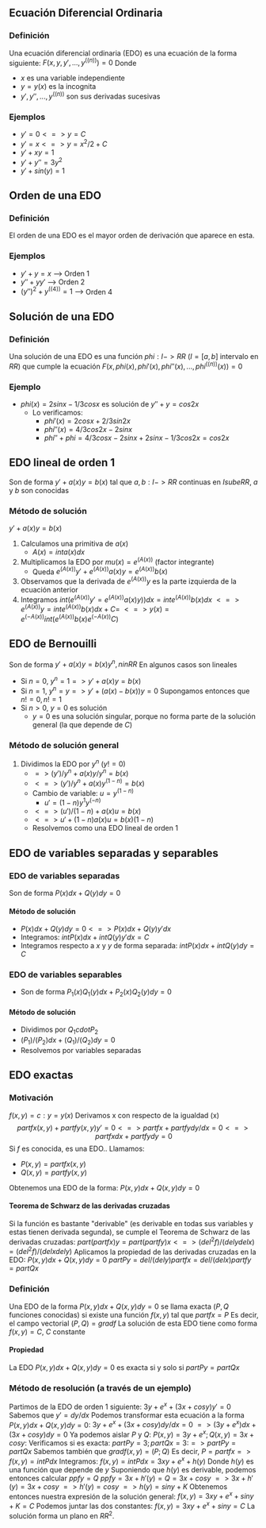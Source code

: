 ## Ecuación Diferencial Ordinaria
### Definición
Una ecuación diferencial ordinaria (EDO)  es una ecuación de la forma siguiente: $F(x,y,y',...,y^((n))) = 0$ 
Donde
- $x$ es una variable independiente
- $y=y(x)$ es la incognita
- $y',y'',...,y^((n))$ son sus derivadas sucesivas
### Ejemplos
- $y'=0 <=>y=C$
- $y'=x<=>y=x^2/2+C$
- $y'+xy=1$
- $y'+y''=3y^2$
- $y'+sin(y)=1$
## Orden de una EDO
### Definición
El orden de una EDO es el mayor orden de derivación que aparece en esta.
### Ejemplos
- $y'+y=x$ --> Orden 1
- $y''+yy'$ --> Orden 2
- $(y'')^2 + y^((4))=1$ --> Orden 4
## Solución de una EDO
### Definición
Una solución de una EDO es una función $phi : I -> RR$ ($I = [a,b]$ intervalo en $RR$) que cumple la ecuación $F(x, phi(x), phi'(x), phi''(x),...,phi^((n))(x))=0$ 
### Ejemplo
- $phi(x)=2sinx-1/3cosx$ es solución de $y''+y=cos2x$ 
	- Lo verificamos:
		- $phi'(x) = 2cosx+2/3sin2x$
		- $phi''(x)=4/3cos2x-2sinx$
		- $phi''+phi=4/3cosx-2sinx+2sinx-1/3cos2x = cos2x$
## EDO lineal de orden 1
Son de forma $y'+a(x)y=b(x)$ tal que $a,b:I->RR$ continuas en $I sube RR$, $a$ y $b$ son conocidas
### Método de solución
$y'+a(x)y=b(x)$
1. Calculamos una primitiva de $a(x)$
	- $A(x) = int a(x) dx$
2. Multiplicamos la EDO por $mu(x)=e^(A(x))$ (factor integrante)
	- Queda $e^(A(x))y'+e^(A(x))a(x)y = e^(A(x))b(x)$
3. Observamos que la derivada de $e^(A(x))y$ es la parte izquierda de la ecuación anterior
4. Integramos
	$int (e^(A(x))y' = e^(A(x))a(x)y))dx=int e^(A(x)) b(x)dx$ 
	$<=> e^(A(x))y = int e^(A(x))b(x)dx + C=$
	$<=> y(x) = e^(-A(x)) int (e^(A(x))b(x) e^(-A(x))C)$ 
## EDO de Bernouilli
Son de forma $y'+a(x)y=b(x)y^n , n in RR$
En algunos casos son lineales
- Si $n=0$, $y^n=1 => y'+a(x)y=b(x)$
- Si $n=1$, $y^n=y => y'+(a(x)-b(x))y = 0$
Supongamos entonces que $n != 0, n != 1$ 
- Si $n>0$, $y=0$ es solución
	- $y=0$ es una solución singular, porque no forma parte de la solución general (la que depende de $C$)
### Método de solución general
1. Dividimos la EDO por $y^n$ ($y!=0$)
	- $=> (y')/y^n + a(x) y/y^n = b(x)$
	- $<=> (y')/y^n+a(x)y^(1-n)=b(x)$
	- Cambio de variable: $u=y^(1-n)$ 
		- $u'=(1-n)y^1y^(-n)$
	- $<=>(u')/(1-n)+a(x)u=b(x)$
	- $<=>u'+(1-n)a(x)u=b(x)(1-n)$
	- Resolvemos como una EDO lineal de orden 1
## EDO de variables separadas y separables
### EDO de variables separadas
Son de forma $P(x)dx+Q(y)dy=0$
#### Método de solución
- $P(x)dx+Q(y)dy=0 <=>P(x)dx+Q(y)y'dx$
- Integramos: $int P(x)dx + int Q(y)y'dx=C$
- Integramos respecto a $x$ y $y$ de forma separada: $int P(x)dx + int Q(y)dy=C$
### EDO de variables separables
- Son de forma $P_1(x)Q_1(y)dx+P_2(x)Q_2(y)dy=0$
#### Método de solución
- Dividimos por $Q_1 cdot P_2$
- $(P_1)/(P_2)dx + (Q_1)/(Q_2)dy = 0$
- Resolvemos por variables separadas
## EDO exactas
### Motivación
$f(x,y)=c:y=y(x)$
Derivamos x con respecto de la igualdad (x)
$$partfx(x,y)+partfy(x,y)y'=0
<=> partfx+partfydy/dx = 0
<=> partfxdx+partfydy=0$$
Si $f$ es conocida, es una EDO..
Llamamos:
- $P(x,y)=partfx(x,y)$
- $Q(x,y)=partfy(x,y)$

Obtenemos una EDO de la forma: $P(x,y)dx+Q(x,y)dy=0$

#### Teorema de Schwarz de las derivadas cruzadas
Si la función es bastante "derivable" (es derivable en todas sus variables y estas tienen derivada segunda), se cumple el Teorema de Schwarz de las derivadas cruzadas:
$part(partfx)y = part(partfy)x <=> (del^2f)/(delydelx)=(del^2f)/(delxdely)$
Aplicamos la propiedad de las derivadas cruzadas en la EDO: $P(x,y)dx+Q(x,y)dy=0$
$partPy=del/(dely)partfx=del/(delx)partfy=partQx$
### Definición
Una EDO de la forma $P(x,y)dx+Q(x,y)dy=0$ se llama exacta ($P, Q$ funciones conocidas) si existe una función $f(x,y)$ tal que $partfx=P$ Es decir, el campo vectorial $(P,Q) = gradf$ 
La solución de esta EDO tiene como forma $f(x,y)=C,$ $C$ constante

#### Propiedad
La EDO $P(x,y)dx+Q(x,y)dy=0$ es exacta si y solo si $partPy=partQx$ 

### Método de resolución (a través de un ejemplo)
Partimos de la EDO de orden 1 siguiente:
$3y+e^x+(3x+cosy)y'=0$
Sabemos que $y'=dy/dx$
Podemos transformar esta ecuación a la forma $P(x,y)dx+Q(x,y)dy=0$:
$3y+e^x+(3x+cosy)dy/dx=0$
$=>(3y+e^x)dx+(3x+cosy)dy=0$
Ya podemos aislar $P$ y $Q$:
${P(x,y)=3y+e^x;Q(x,y)=3x+cosy:}$
Verificamos si es exacta:
${partPy=3;partQx=3:}=>partPy=partQx$
Sabemos también que $gradf(x,y)=(P;Q)$
Es decir, $P=partfx=>f(x,y)=intPdx$
Integramos:
$f(x,y)=intPdx=3xy+e^x+h(y)$ Donde $h(y)$ es una función que depende de $y$
Suponiendo que $h(y)$ es derivable, podemos entonces calcular $ppfy=Q$
$ppfy=3x+h'(y)=Q=3x+cosy$
$=> 3x+h'(y)=3x+cosy$
$=>h'(y)=cosy$
$=>h(y)=siny+K$
Obtenemos entonces nuestra expresión de la solución general:
$f(x,y)=3xy+e^x+siny+K=C$
Podemos juntar las dos constantes:
$f(x,y)=3xy+e^x+siny=C$
La solución forma un plano en $RR^2$.